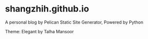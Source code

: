 # shangzhih.github.io
A personal blog by Pelican Static Site Generator, Powered by Python

Theme: Elegant by Talha Mansoor


